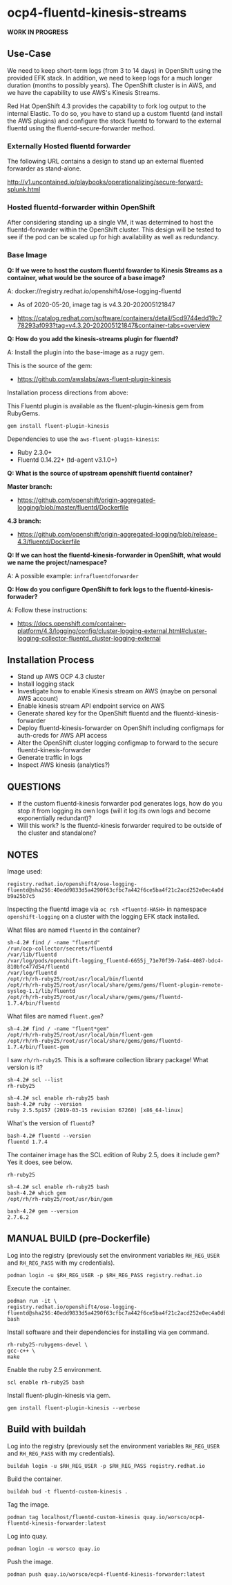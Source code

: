 # ocp4-fluentd-kinesis-streams

**WORK IN PROGRESS**

## Use-Case

We need to keep short-term logs (from 3 to 14 days) in OpenShift using the provided EFK stack.  In addition, we need to keep logs for a much longer duration (months to possibly years).  The OpenShift cluster is in AWS, and we have the capability to use AWS's Kinesis Streams.  

Red Hat OpenShift 4.3 provides the capability to fork log output to the internal Elastic.  To do so, you have to stand up a custom fluentd (and install the AWS plugins) and configure the stock fluentd to forward to the external fluentd
using the fluentd-secure-forwarder method.

### Externally Hosted fluentd forwarder

The following URL contains a design to stand up an external fluented forwarder as stand-alone.

http://v1.uncontained.io/playbooks/operationalizing/secure-forward-splunk.html

### Hosted fluentd-forwarder within OpenShift

After considering standing up a single VM, it was determined to host the fluentd-forwarder within the OpenShift cluster.  This design will be tested to see if the pod can be scaled up for high availability as well as redundancy.

### Base Image

**Q: If we were to host the custom fluentd fowarder to Kinesis Streams as a container, what would be the source of a base image?**

A: docker://registry.redhat.io/openshift4/ose-logging-fluentd

* As of 2020-05-20, image tag is v4.3.20-202005121847

* https://catalog.redhat.com/software/containers/detail/5cd9744edd19c778293af093?tag=v4.3.20-202005121847&container-tabs=overview

**Q: How do you add the kinesis-streams plugin for fluentd?**

A: Install the plugin into the base-image as a rugy gem.

This is the source of the gem:

* https://github.com/awslabs/aws-fluent-plugin-kinesis

Installation process directions from above:

This Fluentd plugin is available as the fluent-plugin-kinesis gem from RubyGems.

`gem install fluent-plugin-kinesis`

Dependencies to use the `aws-fluent-plugin-kinesis`:

* Ruby 2.3.0+
* Fluentd 0.14.22+ (td-agent v3.1.0+)

**Q: What is the source of upstream openshift fluentd container?**

**Master branch:**

* https://github.com/openshift/origin-aggregated-logging/blob/master/fluentd/Dockerfile

**4.3 branch:**

* https://github.com/openshift/origin-aggregated-logging/blob/release-4.3/fluentd/Dockerfile

**Q: If we can host the fluentd-kinesis-forwarder in OpenShift, what would we name the project/namespace?**

A: A possible example:  `infrafluentdforwarder`

**Q: How do you configure OpenShift to fork logs to the fluentd-kinesis-forwader?**

A: Follow these instructions:

* https://docs.openshift.com/container-platform/4.3/logging/config/cluster-logging-external.html#cluster-logging-collector-fluentd_cluster-logging-external

## Installation Process

* Stand up AWS OCP 4.3 cluster
* Install logging stack
* Investigate how to enable Kinesis stream on AWS (maybe on personal AWS account)
* Enable kinesis stream API endpoint service on AWS
* Generate shared key for the OpenShift fluentd and the fluentd-kinesis-forwarder
* Deploy fluentd-kinesis-forwarder on OpenShift including configmaps for auth-creds for AWS API access
* Alter the OpenShift cluster logging configmap to forward to the secure fluentd-kinesis-forwarder
* Generate traffic in logs
* Inspect AWS kinesis (analytics?)

## QUESTIONS

* If the custom fluentd-kinesis forwarder pod generates logs, how do you stop it from logging its own logs (will it log its own logs and become exponentially redundant)?
* Will this work?  Is the fluentd-kinesis forwarder required to be outside of the cluster and standalone?

## NOTES

Image used:

`registry.redhat.io/openshift4/ose-logging-fluentd@sha256:40edd9833d5a4290f63cfbc7a442f6ce5ba4f21c2acd252e0ec4a0db9a25b7c5`

Inspecting the fluentd image via `oc rsh <fluentd-HASH>` in namespace `openshift-logging` on a cluster with the logging EFK stack installed. 


What files are named `fluentd` in the container?

```
sh-4.2# find / -name "fluentd"
/run/ocp-collector/secrets/fluentd
/var/lib/fluentd
/var/log/pods/openshift-logging_fluentd-6655j_71e70f39-7a64-4087-bdc4-810bfc477d54/fluentd
/var/log/fluentd
/opt/rh/rh-ruby25/root/usr/local/bin/fluentd
/opt/rh/rh-ruby25/root/usr/local/share/gems/gems/fluent-plugin-remote-syslog-1.1/lib/fluentd
/opt/rh/rh-ruby25/root/usr/local/share/gems/gems/fluentd-1.7.4/bin/fluentd
```

What files are named `fluent.gem`?

```
sh-4.2# find / -name "fluent*gem"
/opt/rh/rh-ruby25/root/usr/local/bin/fluent-gem
/opt/rh/rh-ruby25/root/usr/local/share/gems/gems/fluentd-1.7.4/bin/fluent-gem
```

I saw `rh/rh-ruby25`. This is a software collection library package! What version is it?

```
sh-4.2# scl --list
rh-ruby25

sh-4.2# scl enable rh-ruby25 bash
bash-4.2# ruby --version
ruby 2.5.5p157 (2019-03-15 revision 67260) [x86_64-linux]
```

What's the version of `fluentd`?

```
bash-4.2# fluentd --version
fluentd 1.7.4
```

The container image has the SCL edition of Ruby 2.5, does it include gem? Yes it does, see below.

```sh-4.2# scl --list
rh-ruby25

sh-4.2# scl enable rh-ruby25 bash
bash-4.2# which gem
/opt/rh/rh-ruby25/root/usr/bin/gem

bash-4.2# gem --version
2.7.6.2
```

## MANUAL BUILD (pre-Dockerfile)

Log into the registry (previously set the environment variables `RH_REG_USER` and `RH_REG_PASS` with my credentials).

```
podman login -u $RH_REG_USER -p $RH_REG_PASS registry.redhat.io 
```

Execute the container.

```
podman run -it \
registry.redhat.io/openshift4/ose-logging-fluentd@sha256:40edd9833d5a4290f63cfbc7a442f6ce5ba4f21c2acd252e0ec4a0db9a25b7c5 bash
```

Install software and their dependencies for installing via `gem` command.

``` yum -y install rh-ruby25-ruby-devel \
rh-ruby25-rubygems-devel \
gcc-c++ \
make
```

Enable the ruby 2.5 environment.

```
scl enable rh-ruby25 bash
```

Install fluent-plugin-kinesis via gem.

```
gem install fluent-plugin-kinesis --verbose
```

## Build with buildah

Log into the registry (previously set the environment variables `RH_REG_USER` and `RH_REG_PASS` with my credentials).

```
buildah login -u $RH_REG_USER -p $RH_REG_PASS registry.redhat.io
```

Build the container.

```
buildah bud -t fluentd-custom-kinesis .
```

Tag the image.

```
podman tag localhost/fluentd-custom-kinesis quay.io/worsco/ocp4-fluentd-kinesis-forwarder:latest
```

Log into quay.

```
podman login -u worsco quay.io
```

Push the image.

```
podman push quay.io/worsco/ocp4-fluentd-kinesis-forwarder:latest
```